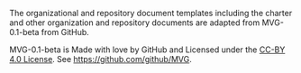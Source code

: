The organizational and repository document templates including the charter and
other organization and repository documents are adapted from MVG-0.1-beta from
GitHub.

MVG-0.1-beta is Made with love by GitHub and Licensed under the
[CC-BY 4.0 License](https://creativecommons.org/licenses/by-sa/4.0/).  See
https://github.com/github/MVG.
